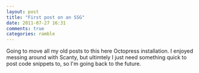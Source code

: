 ```yaml
---
layout: post
title: "First post on an SSG"
date: 2011-07-27 16:31
comments: true
categories: ramble
---
```


Going to move all my old posts to this here Octopress installation. I enjoyed messing around with Scanty, but ultimtely I just need something quick to post code snippets to, so I'm going back to the future.
